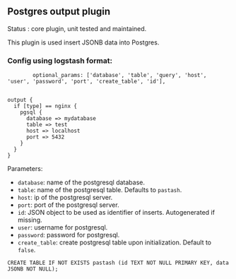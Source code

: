 Postgres output plugin
---

Status : core plugin, unit tested and maintained.

This plugin is used insert JSONB data into Postgres.

### Config using logstash format:
````
        optional_params: ['database', 'table', 'query', 'host', 'user', 'password', 'port', 'create_table', 'id'],


output {
  if [type] == nginx {
    pgsql {
      database => mydatabase
      table => test
      host => localhost
      port => 5432
    }
  }
}
````

Parameters:

* ``database``: name of the postgresql database.
* ``table``: name of the postgresql table. Defaults to `pastash`.
* ``host``: ip of the postgresql server.
* ``port``: port of the postgresql server.
* ``id``: JSON object to be used as identifier of inserts. Autogenerated if missing.
* ``user``: username for postgresql.
* ``password``: password for postgresql.
* ``create_table``: create postgresql table upon initialization. Default to `false`.
```
CREATE TABLE IF NOT EXISTS pastash (id TEXT NOT NULL PRIMARY KEY, data JSONB NOT NULL);
```



